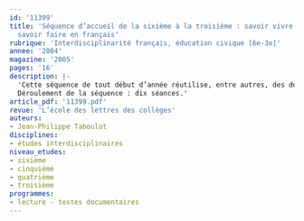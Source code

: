 ```yaml
---
id: '11399'
title: 'Séquence d’accueil de la sixième à la troisième : savoir vivre au collège,
  savoir faire en français'
rubrique: 'Interdisciplinarité français, éducation civique [6e-3e]'
annee: '2004'
magazine: '2005'
pages: '16'
description: |-
  'Cette séquence de tout début d’année réutilise, entre autres, des documents de travail sur le règlement intérieur conçus par un principal adjoint et un CPÉ afin de permettre aux élèves de mieux s’approprier les règles de fonctionnement de leur établissement. La première partie de la séquence ne relève pas spécifiquement du professeur de français et revêt une dimension transversale importante : la formation de l’élève-citoyen. L’article propose deux étapes, que son intitulé indique déjà. De par ses contenus et objectifs, cette séquence peut tout à fait être assurée par le professeur principal de la classe, quelle qu’en soit la discipline. Il a néanmoins semblé  intéressant de la proposer dans une revue de didactique des lettres car, tout en dépassant les cadres strictement disciplinaires, elle peut déjà permettre des articulations avec des compétences qui sont bel et bien à travailler en classe de français (écriture, oral, vigilance portée à la syntaxe et l’orthographe, et surtout lecture), ainsi qu’avec certaines notifications générales présentes dans les programmes (formation du citoyen par exemple). Cette séquence, approfondie, peut également être menée jusqu’en troisième. Pour la seconde partie, prenant appui sur le manuel en usage dans la classe, on se limite à quelques suggestions que chacun adaptera.
  Déroulement de la séquence : dix séances.'
article_pdf: '11399.pdf'
revue: 'L’école des lettres des collèges'
auteurs:
- Jean-Philippe Taboulot
disciplines:
- études interdisciplinaires
niveau_etudes:
- sixième
- cinquième
- quatrième
- troisième
programmes:
- lecture - textes documentaires
---
```

